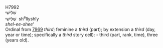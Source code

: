 <body>
  <p>H7992<br>  שׁלישׁי  <br> שְׁלִישִׁי  ‎  sh<sup>e</sup>lı̂yshı̂y  <br><i>shel-ee-shee‘ </i><br>Ordinal from <a href="h7969.htm">7969</a>  <i>third</i>; feminine a <i>third</i> (part); by extension a <i>third</i> (day, year or time); specifically a <i>third</i> story cell): - third (part, rank, time), three (years old).<br></p>
 </body>